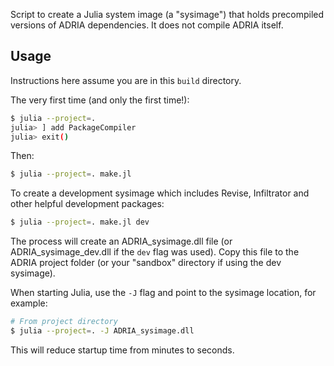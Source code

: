 Script to create a Julia system image (a "sysimage") that holds precompiled versions of ADRIA dependencies.
It does not compile ADRIA itself.


## Usage

Instructions here assume you are in this `build` directory.

The very first time (and only the first time!):

```bash
$ julia --project=.
julia> ] add PackageCompiler
julia> exit()
```

Then:

```bash
$ julia --project=. make.jl
```

To create a development sysimage which includes Revise, Infiltrator and other helpful development packages:

```bash
$ julia --project=. make.jl dev
```

The process will create an ADRIA_sysimage.dll file (or ADRIA_sysimage_dev.dll if the `dev` flag was used).
Copy this file to the ADRIA project folder (or your "sandbox" directory if using the dev sysimage).

When starting Julia, use the `-J` flag and point to the sysimage location, for example:

```bash
# From project directory
$ julia --project=. -J ADRIA_sysimage.dll
```

This will reduce startup time from minutes to seconds.